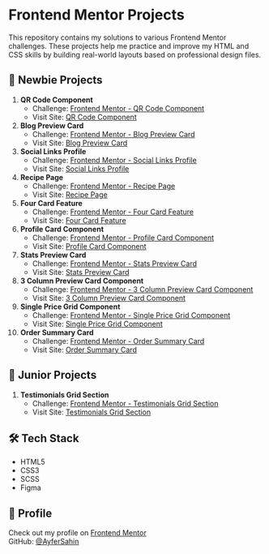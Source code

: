 # Frontend Mentor Projects

This repository contains my solutions to various Frontend Mentor challenges. These projects help me practice and improve my HTML and CSS skills by building real-world layouts based on professional design files.

## 📌 Newbie Projects

1. **QR Code Component**
   - Challenge: [Frontend Mentor - QR Code Component](https://www.frontendmentor.io/learning-paths/getting-started-on-frontend-mentor-XJhRWRREZd/steps/682e10aa9b5ac95dc56eea21/challenge/start)
   - Visit Site: [QR Code Component](https://ayfersahinn.github.io/frontend-mentor-projects/qr-code-component-main)
2. **Blog Preview Card**
   - Challenge: [Frontend Mentor - Blog Preview Card](https://www.frontendmentor.io/challenges/blog-preview-card-ckPaj01IcS)
   - Visit Site: [Blog Preview Card](https://ayfersahinn.github.io/frontend-mentor-projects/blog-preview-card/)
3. **Social Links Profile**
   - Challenge: [Frontend Mentor - Social Links Profile](https://www.frontendmentor.io/challenges/social-links-profile-UG32l9m6dQ)
   - Visit Site: [Social Links Profile](https://ayfersahinn.github.io/frontend-mentor-projects/social-links-profile-main/)
4. **Recipe Page**
   - Challenge: [Frontend Mentor - Recipe Page](https://www.frontendmentor.io/challenges/recipe-page-KiTsR8QQKm)
   - Visit Site: [Recipe Page](https://ayfersahinn.github.io/frontend-mentor-projects/recipe-page-main/)
5. **Four Card Feature**
   - Challenge: [Frontend Mentor - Four Card Feature](https://www.frontendmentor.io/challenges/four-card-feature-section-weK1eFYK)
   - Visit Site: [Four Card Feature](https://ayfersahinn.github.io/frontend-mentor-projects/four-card-feature-section/)
6. **Profile Card Component**
   - Challenge: [Frontend Mentor - Profile Card Component](https://www.frontendmentor.io/challenges/profile-card-component-cfArpWshJ)
   - Visit Site: [Profile Card Component](https://ayfersahinn.github.io/frontend-mentor-projects/profile-card-component)
7. **Stats Preview Card**
   - Challenge: [Frontend Mentor - Stats Preview Card](https://www.frontendmentor.io/challenges/stats-preview-card-component-8JqbgoU62)
   - Visit Site: [Stats Preview Card](https://ayfersahinn.github.io/frontend-mentor-projects/stats-preview-card-component)
8. **3 Column Preview Card Component**
   - Challenge: [Frontend Mentor - 3 Column Preview Card Component](https://www.frontendmentor.io/challenges/3column-preview-card-component-pH92eAR2-)
   - Visit Site: [3 Column Preview Card Component](https://ayfersahinn.github.io/frontend-mentor-projects/3-column-preview-card-component)
9. **Single Price Grid Component**
    - Challenge: [Frontend Mentor - Single Price Grid Component](https://www.frontendmentor.io/challenges/single-price-grid-component-5ce41129d0ff452fec5abbbc)
    - Visit Site: [Single Price Grid Component](https://ayfersahinn.github.io/frontend-mentor-projects/single-price-grid-component)
10. **Order Summary Card**
    - Challenge: [Frontend Mentor - Order Summary Card](https://www.frontendmentor.io/challenges/order-summary-component-QlPmajDUj)
    - Visit Site: [Order Summary Card](https://ayfersahinn.github.io/frontend-mentor-projects/order-summary-component)
      
## 📌 Junior Projects

1. **Testimonials Grid Section**
   - Challenge: [Frontend Mentor - Testimonials Grid Section](https://www.frontendmentor.io/challenges/testimonials-grid-section-Nnw6J7Un7)
   - Visit Site: [Testimonials Grid Section](https://ayfersahinn.github.io/frontend-mentor-projects/testimonials-grid-section)


## 🛠️ Tech Stack

- HTML5  
- CSS3
- SCSS
- Figma
  


## 🔗 Profile

Check out my profile on [Frontend Mentor](https://www.frontendmentor.io/profile/ayfersahinn)  
GitHub: [@AyferSahin](https://github.com/ayfersahinn)

